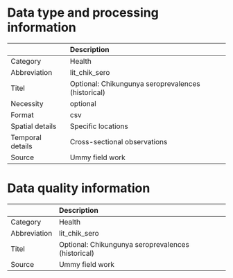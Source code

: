 # Data type and processing information 
|                  | Description                                        |
|:-----------------|:---------------------------------------------------|
| Category         | Health                                             |
| Abbreviation     | lit_chik_sero                                      |
| Titel            | Optional: Chikungunya seroprevalences (historical) |
| Necessity        | optional                                           |
| Format           | csv                                                |
| Spatial details  | Specific locations                                 |
| Temporal details | Cross-sectional observations                       |
| Source           | Ummy field work                                    |
# Data quality information 
|              | Description                                        |
|:-------------|:---------------------------------------------------|
| Category     | Health                                             |
| Abbreviation | lit_chik_sero                                      |
| Titel        | Optional: Chikungunya seroprevalences (historical) |
| Source       | Ummy field work                                    |